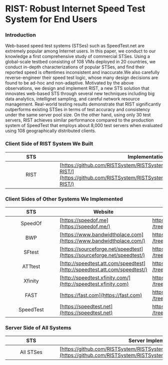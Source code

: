 # RIST: Robust Internet Speed Test System for End Users
### Introduction
Web-based speed test systems (STSes) such as SpeedTest.net
are extremely popular among Internet users. In this paper,
we conduct to our knowledge a first comprehensive study of
commercial STSes. Using a global-scale testbed consisting
of 108 VMs deployed in 20 countries, we conduct in-depth
characterizations of popular STSes, and find their reported
speed is oftentimes inconsistent and inaccurate.We also carefully
reverse-engineer their speed test logic, whose many
design decisions are found to be ad-hoc and non-adaptive.
Motivated by the above observations, we design and implement
RIST, a new STS solution that innovates web-based
STS through several new techniques including big data analytics,
intellignet sampling, and careful network resource
management. Real-world testing results demonstrate that
RIST significantly outperforms existing STSes in terms of
test accuracy and consistency under the same server pool
size. On the other hand, using only 30 test servers, RIST
achieves similar performance compared to the production
system of SpeedTest that employs about 8,000 test servers
when evaluated using 108 geographically distributed clients.
<br/>
### Client Side of RIST System We Built

<style>
table th:nth-of-type(1) {
    width: 150px;
    max-width:150px;
    min-width:150px;
}
</style>

|STS|Implementation|
|:----:|------|
|RIST|[https://github.com/RISTSystem/RISTSystem.github.io/tree/master/client-RIST/](https://github.com/RISTSystem/RISTSystem.github.io/tree/master/client-RIST/)|

### Client Sides of Other Systems We Implemented

|STS|Website|Our Implementation|
|:----:|------|------|
|SpeedOf|[https://speedof.me](https://speedof.me/)|[https://github.com/RISTSystem/RISTSystem.github.io<br/>/tree/master/client-Speedof.me/](https://github.com/RISTSystem/RISTsystem.github.io/tree/master/client-Speedof.me/)|
|BWP|[https://www.bandwidthplace.com](https://www.bandwidthplace.com/)|[https://github.com/RISTSystem/RISTsystem.github.io<br/>/tree/master/client-BandwidthPlace](https://github.com/RISTSystem/RISTSystem.github.io/tree/master/client-BandwidthPlace/)|
|SFtest|[https://sourceforge.net/speedtest](https://sourceforge.net/speedtest/)|[https://github.com/RISTSystem/RISTSystem.github.io<br/>/tree/master/client-SourceForge/](https://github.com/RISTSystem/RISTSystem.github.io/tree/master/client-SourceForge/)|
|ATTtest|[http://speedtest.att.com/speedtest](http://speedtest.att.com/speedtest/)|[https://github.com/RISTSystem/RISTsystem.github.io<br/>/tree/master/client-ATTSpeedTest/](https://github.com/RISTSystem/RISTsystem.github.io/tree/master/client-ATTSpeedTest/)|
|Xfinity|[http://speedtest.xfinity.com/](http://speedtest.xfinity.com)|[https://github.com/RISTSystem/RISTSystem.github.io<br/>/tree/master/client-XFinity/](https://github.com/RISTSystem/RISTSystem.github.io/tree/master/client-XFinity/)|
|FAST|[https://fast.com](https://fast.com)|[https://github.com/RISTSystem/RISTsystem.github.io<br/>/tree/master/client-Fast.com/](https://github.com/RISTSystem/RISTSystem.github.io/tree/master/client-Fast.com/)|
|SpeedTest|[https://speedtest.net](https://speedtest.net)|[https://github.com/RISTSystem/RISTSystem.github.io<br/>/tree/master/client-SpeedTest.net/](https://github.com/RISTSystem/RISTSystem.github.io/tree/master/client-SpeedTest.net/)|

### Server Side of All Systems

|STS|Server Implementation|
|:----:|------|
|All STSes|[https://github.com/RISTSystem/RISTSystem.github.io/tree/master/serverScripts/](https://github.com/RISTSystem/RISTSystem.github.io/tree/master/serverScripts/)|


